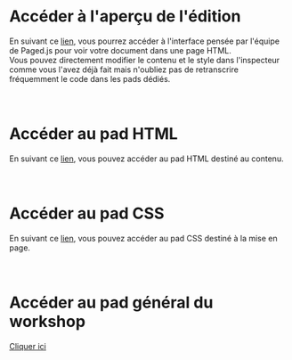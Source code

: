 # Accéder à l'aperçu de l'édition   
En suivant ce <a href="https://milenelaforge.github.io/edition-ensaama/index.html" target="blank">lien</a>, vous pourrez accéder à l'interface pensée par l'équipe de Paged.js pour voir votre document dans une page HTML.  
Vous pouvez directement modifier le contenu et le style dans l'inspecteur comme vous l'avez déjà fait mais n'oubliez pas de retranscrire fréquemment le code dans les pads dédiés. 
<br>
<br>
<br>
# Accéder au pad HTML 
En suivant ce <a href="https://semestriel.framapad.org/p/workshop-w2p-html-a6kf?lang=fr" target="blank">lien</a>, vous pouvez accéder au pad HTML destiné au contenu. 
<br>
<br>
<br>
# Accéder au pad CSS  
En suivant ce <a href="https://semestriel.framapad.org/p/workshop-w2p-css-a6jt?lang=fr" target="blank">lien</a>, vous pouvez accéder au pad CSS destiné à la mise en page. 
<br>
<br>
<br>
# Accéder au pad général du workshop
<a href="https://mensuel.framapad.org/p/infos-a6l3" target="blank">Cliquer ici</a>
